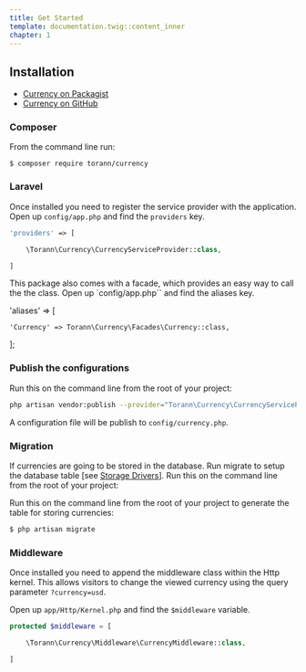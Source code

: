 ```yaml
---
title: Get Started
template: documentation.twig::content_inner
chapter: 1
---
```


## Installation

- [Currency on Packagist](https://packagist.org/packages/torann/currency)
- [Currency on GitHub](https://github.com/torann/laravel-currency)

### Composer

From the command line run:

```
$ composer require torann/currency
```

### Laravel

Once installed you need to register the service provider with the application. Open up `config/app.php` and find the `providers` key.

``` php
'providers' => [

    \Torann\Currency\CurrencyServiceProvider::class,

]
```

This package also comes with a facade, which provides an easy way to call the the class. Open up `config/app.php`` and find the aliases key.

'aliases' => [

    'Currency' => Torann\Currency\Facades\Currency::class,

];

### Publish the configurations

Run this on the command line from the root of your project:

```bash
php artisan vendor:publish --provider="Torann\Currency\CurrencyServiceProvider"
```

A configuration file will be publish to `config/currency.php`.

### Migration

If currencies are going to be stored in the database. Run migrate to setup the database table [see [Storage Drivers](/projects/laravel-currency/doc/storage-drivers.html)]. Run this on the command line from the root of your project:

Run this on the command line from the root of your project to generate the table for storing currencies:

```bash
$ php artisan migrate
```

### Middleware

Once installed you need to append the middleware class within the Http kernel. This allows visitors to change the viewed currency using the query parameter `?currency=usd`.

Open up `app/Http/Kernel.php` and find the `$middleware` variable.

```php
protected $middleware = [

    \Torann\Currency\Middleware\CurrencyMiddleware::class,

]
```